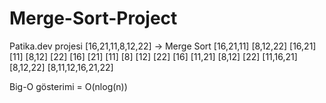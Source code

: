 # Merge-Sort-Project
Patika.dev projesi
[16,21,11,8,12,22] -> Merge Sort
[16,21,11]  [8,12,22]
[16,21] [11] [8,12]  [22] 
[16] [21] [11] [8] [12] [22] 
[16] [11,21] [8,12] [22] 
[11,16,21]  [8,12,22]
[8,11,12,16,21,22]


Big-O gösterimi = O(nlog(n))
